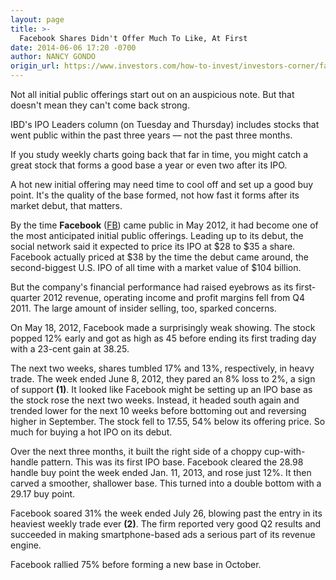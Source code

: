 ```yaml
---
layout: page
title: >-
  Facebook Shares Didn't Offer Much To Like, At First
date: 2014-06-06 17:20 -0700
author: NANCY GONDO
origin_url: https://www.investors.com/how-to-invest/investors-corner/facebook-shares-didnt-offer-much-to-like-at-first/
---
```


Not all initial public offerings start out on an auspicious note. But that doesn't mean they can't come back strong.

IBD's IPO Leaders column (on Tuesday and Thursday) includes stocks that went public within the past three years — not the past three months.

If you study weekly charts going back that far in time, you might catch a great stock that forms a good base a year or even two after its IPO.

A hot new initial offering may need time to cool off and set up a good buy point. It's the quality of the base formed, not how fast it forms after its market debut, that matters.

By the time **Facebook** ([FB](https://research.investors.com/quote.aspx?symbol=FB)) came public in May 2012, it had become one of the most anticipated initial public offerings. Leading up to its debut, the social network said it expected to price its IPO at \$28 to \$35 a share. Facebook actually priced at \$38 by the time the debut came around, the second-biggest U.S. IPO of all time with a market value of \$104 billion.

But the company's financial performance had raised eyebrows as its first-quarter 2012 revenue, operating income and profit margins fell from Q4 2011. The large amount of insider selling, too, sparked concerns.

On May 18, 2012, Facebook made a surprisingly weak showing. The stock popped 12% early and got as high as 45 before ending its first trading day with a 23-cent gain at 38.25.

The next two weeks, shares tumbled 17% and 13%, respectively, in heavy trade. The week ended June 8, 2012, they pared an 8% loss to 2%, a sign of support **(1)**. It looked like Facebook might be setting up an IPO base as the stock rose the next two weeks. Instead, it headed south again and trended lower for the next 10 weeks before bottoming out and reversing higher in September. The stock fell to 17.55, 54% below its offering price. So much for buying a hot IPO on its debut.

Over the next three months, it built the right side of a choppy cup-with-handle pattern. This was its first IPO base. Facebook cleared the 28.98 handle buy point the week ended Jan. 11, 2013, and rose just 12%. It then carved a smoother, shallower base. This turned into a double bottom with a 29.17 buy point.

Facebook soared 31% the week ended July 26, blowing past the entry in its heaviest weekly trade ever **(2)**. The firm reported very good Q2 results and succeeded in making smartphone-based ads a serious part of its revenue engine.

Facebook rallied 75% before forming a new base in October.
